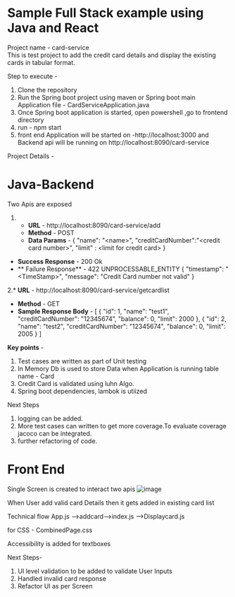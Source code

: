 # Sample Full Stack example using Java and React 
Project name - card-service<br>
This is test project to add the credit card details and display the existing cards in tabular format.

Step to execute -
1. Clone the repository
2. Run the Spring boot project using maven or Spring boot main Application file - CardServiceApplication.java
3. Once Spring boot application is started, open powershell ,go to frontend directory
4. run - npm start 
5. front end Application will be started on -http://localhost:3000 and Backend api will be running on http://localhost:8090/card-service

Project Details -

# Java-Backend<br>
Two Apis are exposed
1. * **URL**         - http://localhost:8090/card-service/add
   * **Method**      - POST
   * **Data Params** - {
    "name": "\<name>",
    "creditCardNumber":"\<credit card number>",
    "limit" : \<limit for credit card>
} 
* **Success Response** - 200 Ok
* ** Failure Response** - 422 UNPROCESSABLE_ENTITY
 {
    "timestamp": "\<TimeStamp>",
    "message": "Credit Card number not valid"
}

2.* **URL**         - http://localhost:8090/card-service/getcardlist
   * **Method**      - GET
   * **Sample Response Body** - [
    {
        "id": 1,
        "name": "test1",
        "creditCardNumber": "12345674",
        "balance": 0,
        "limit": 2000
    },
    {
        "id": 2,
        "name": "test2",
        "creditCardNumber": "12345674",
        "balance": 0,
        "limit": 2005
    }
]
 
 **Key points** -
 1. Test cases are written as part of Unit testing
 2. In Memory Db is used to store Data when Application is running table name - Card
 3. Credit Card is validated using luhn Algo.
 4. Spring boot dependencies, lambok is utiized
 
 Next Steps
 1. logging can be added.
 2. More test cases can written to get more coverage.To evaluate coverage jacoco can be integrated.
 3. further refactoring of code.
 
# Front End<br>
Single Screen is created to interact two apis
![image](https://user-images.githubusercontent.com/86582547/123579684-470aed80-d7d0-11eb-83bd-6a1fe5dc3bc9.png)

When User add valid card Details then it gets added in existing card list

Technical flow
App.js -->addcard-->index.js -->Displaycard.js

for CSS - CombinedPage.css 

Accessibility is added for textboxes

Next Steps-  
1. UI level validation to be added to validate User Inputs
2. Handled invalid card response
3. Refactor UI as per Screen


 
 


